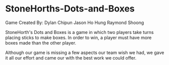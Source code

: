# StoneHorths-Dots-and-Boxes

Game Created By:
Dylan Chipun
Jason Ho Hung
Raymond Shoong

StoneHorth's Dots and Boxes is a game in which two players take turns placing sticks to make boxes.
In order to win, a player must have more boxes made than the other player.

Although our game is missing a few aspects our team wish we had, we gave it all our effort and came
our with the best work we could offer.
